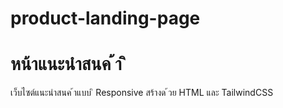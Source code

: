# product-landing-page
# หน้าแนะนําสนค ้า ิ
เว็บไซต์แนะนําสนค ้าแบบ ิ Responsive สร้างด ้วย HTML และ TailwindCSS